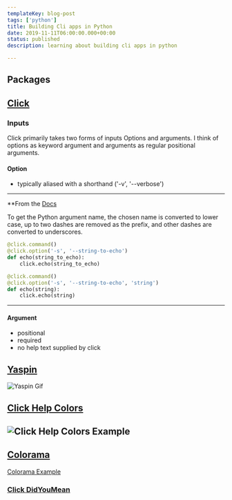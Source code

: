 ```yaml
---
templateKey: blog-post
tags: ['python']
title: Building Cli apps in Python
date: 2019-11-11T06:00:00.000+00:00
status: published
description: learning about building cli apps in python

---
```

## Packages

## [Click](https://click.palletsprojects.com/en/7.x/ "Click")

### Inputs

Click primarily takes two forms of inputs Options and arguments.  I think of options as keyword argument and arguments as regular positional arguments.

#### Option

* typically aliased with a shorthand ('-v', '--verbose')

---

**From the [Docs](https://click.palletsprojects.com/en/7.x/options/)

To get the Python argument name, the chosen name is converted to lower case, up to two dashes are removed as the prefix, and other dashes are converted to underscores.

``` python
@click.command()
@click.option('-s', '--string-to-echo')
def echo(string_to_echo):
    click.echo(string_to_echo)
```

``` python
@click.command()
@click.option('-s', '--string-to-echo', 'string')
def echo(string):
    click.echo(string)
```

---

#### Argument

* positional
* required
* no help text supplied by click

## [Yaspin](https://pypi.org/project/yaspin/ "Yaspin")

![Yaspin Gif](https://warehouse-camo.cmh1.psfhosted.org/1bf73e6062750b03a63648f4cab5147b82e4be97/68747470733a2f2f7261772e67697468756275736572636f6e74656e742e636f6d2f706176646d79742f79617370696e2f6d61737465722f676966732f64656d6f2e676966)

## [Click Help Colors](https://github.com/click-contrib/click-help-colors)

## ![Click Help Colors Example](https://raw.githubusercontent.com/r-m-n/click-help-colors/master/examples/1.png)

## [Colorama](https://github.com/tartley/colorama "colorama")

[Colorama Example](https://github.com/tartley/colorama/raw/master/screenshots/ubuntu-demo.png)

### [Click DidYouMean](https://github.com/click-contrib/click-didyoumean)
